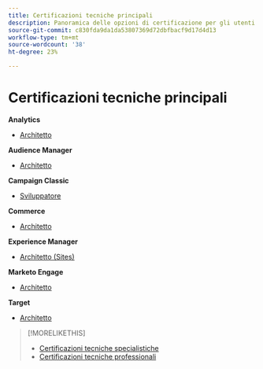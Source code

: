 ```yaml
---
title: Certificazioni tecniche principali
description: Panoramica delle opzioni di certificazione per gli utenti principali
source-git-commit: c830fda9da1da53807369d72dbfbacf9d17d4d13
workflow-type: tm+mt
source-wordcount: '38'
ht-degree: 23%

---
```


# Certificazioni tecniche principali


**Analytics**

* [Architetto](/help/certifications/aa/aa-m-architect.md) <!--AD0-E207-->

**Audience Manager**

* [Architetto](/help/certifications/aam/aam-m-architect.md) <!--AD0-E454-->

**Campaign Classic**

* [Sviluppatore](/help/certifications/acc/acc-m-developer.md) <!--AD0-E328-->

**Commerce**

* [Architetto](/help/certifications/ac/ac-m-architect.md) <!--AD0-E718-->

**Experience Manager**

* [Architetto (Sites)](/help/certifications/aem/aem-sites-m-architect.md) <!--AD0-E117-->

**Marketo Engage**

* [Architetto](/help/certifications/ame/ame-m-architect.md) <!--AD0-E556-->

**Target**

* [Architetto](/help/certifications/at/at-m-architect.md) <!--AD0-E407-->

>[!MORELIKETHIS]
>
>* [Certificazioni tecniche specialistiche](expert.md)
>* [Certificazioni tecniche professionali](professional.md)
